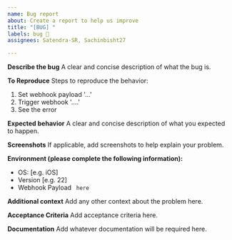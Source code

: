 ```yaml
---
name: Bug report
about: Create a report to help us improve
title: "[BUG] "
labels: bug 🐛
assignees: Satendra-SR, Sachinbisht27

---
```


**Describe the bug**
A clear and concise description of what the bug is.

**To Reproduce**
Steps to reproduce the behavior:
1. Set webhook payload '...'
2. Trigger webhook '....'
3. See the error

**Expected behavior**
A clear and concise description of what you expected to happen.

**Screenshots**
If applicable, add screenshots to help explain your problem.

**Environment (please complete the following information):**
 - OS: [e.g. iOS]
 - Version [e.g. 22]
 - Webhook Payload ``` here```

**Additional context**
Add any other context about the problem here.

**Acceptance Criteria**
Add acceptance criteria here.

**Documentation**
Add whatever documentation will be required here.
